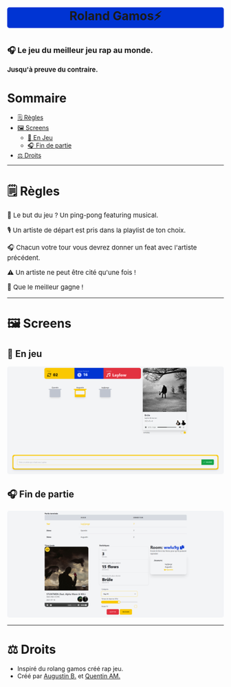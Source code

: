 <h1 align="center" 
    style="background:#0034d3; border-radius:5px;">
    Roland Gamos⚡
<h1>

<p style="font-size: 18px">
🎧 Le jeu du meilleur jeu rap au monde.
</p>
<p style="font-size: 15px">
    Jusqu'à preuve du contraire.
</p>

# Sommaire
- [🗒️ Règles](#%F0%9F%97%92%EF%B8%8F-r%C3%A8gles)
- [🖼️ Screens](#🖼️-screens)
    - [🎵 En Jeu](#🎵-en-jeu)
    - [🎧 Fin de partie](#🎧-fin-de-partie)
- [⚖️ Droits](#⚖️-droits)

---

# 🗒️ Règles

<p style="font-size: 15px">
🎵 Le but du jeu ? Un ping-pong featuring musical.
</p>
<p style="font-size: 15px">
🎙️ Un artiste de départ est pris dans la playlist de ton choix.
</p>
<p style="font-size: 15px">
🎧 Chacun votre tour vous devrez donner un feat avec l'artiste précédent. 
</p>
<p style="font-size: 15px">
⚠️ Un artiste ne peut être cité qu'une fois ! 
</p>
<p style="font-size: 15px">
🥇 Que le meilleur gagne !
</p>

---

# 🖼️ Screens

## 🎵 En jeu 

<img src="./static/img/in_game.png" style="border-radius:5px;">

## 🎧 Fin de partie 

<img src="./static/img/game_over.png" style="border-radius:5px;">

---
# ⚖️ Droits

- Inspiré du rolang gamos créé rap jeu.
- Créé par [Augustin B.](https://github.com/augustinbegue) et [Quentin AM.](https://github.com/QuentinAM)
